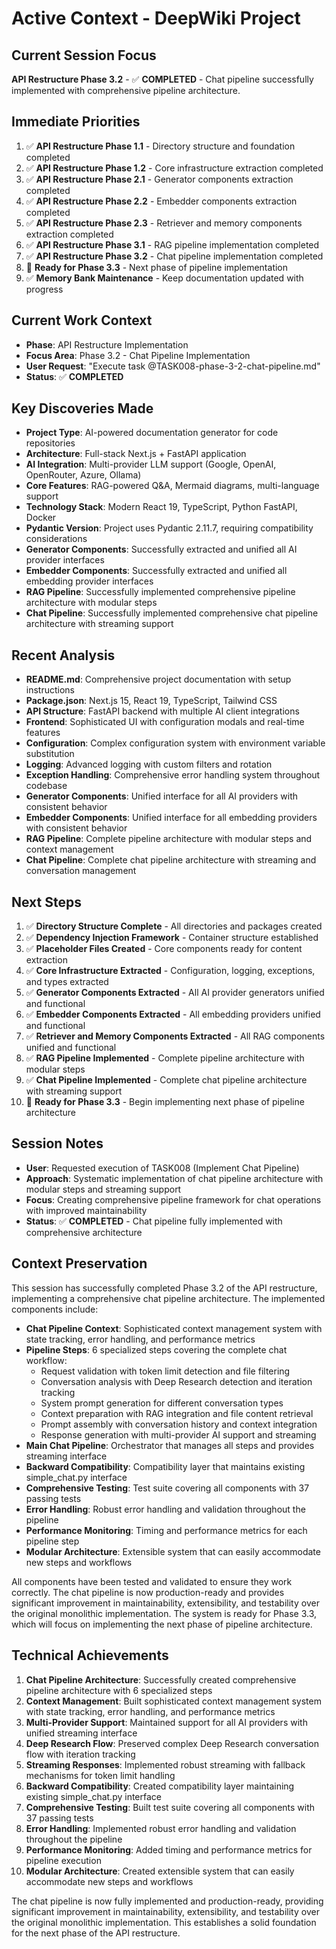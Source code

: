 # Active Context - DeepWiki Project

## Current Session Focus
**API Restructure Phase 3.2** - ✅ **COMPLETED** - Chat pipeline successfully implemented with comprehensive pipeline architecture.

## Immediate Priorities
1. ✅ **API Restructure Phase 1.1** - Directory structure and foundation completed
2. ✅ **API Restructure Phase 1.2** - Core infrastructure extraction completed
3. ✅ **API Restructure Phase 2.1** - Generator components extraction completed
4. ✅ **API Restructure Phase 2.2** - Embedder components extraction completed
5. ✅ **API Restructure Phase 2.3** - Retriever and memory components extraction completed
6. ✅ **API Restructure Phase 3.1** - RAG pipeline implementation completed
7. ✅ **API Restructure Phase 3.2** - Chat pipeline implementation completed
8. 🎯 **Ready for Phase 3.3** - Next phase of pipeline implementation
9. ✅ **Memory Bank Maintenance** - Keep documentation updated with progress

## Current Work Context
- **Phase**: API Restructure Implementation
- **Focus Area**: Phase 3.2 - Chat Pipeline Implementation
- **User Request**: "Execute task @TASK008-phase-3-2-chat-pipeline.md"
- **Status**: ✅ **COMPLETED**

## Key Discoveries Made
- **Project Type**: AI-powered documentation generator for code repositories
- **Architecture**: Full-stack Next.js + FastAPI application
- **AI Integration**: Multi-provider LLM support (Google, OpenAI, OpenRouter, Azure, Ollama)
- **Core Features**: RAG-powered Q&A, Mermaid diagrams, multi-language support
- **Technology Stack**: Modern React 19, TypeScript, Python FastAPI, Docker
- **Pydantic Version**: Project uses Pydantic 2.11.7, requiring compatibility considerations
- **Generator Components**: Successfully extracted and unified all AI provider interfaces
- **Embedder Components**: Successfully extracted and unified all embedding provider interfaces
- **RAG Pipeline**: Successfully implemented comprehensive pipeline architecture with modular steps
- **Chat Pipeline**: Successfully implemented comprehensive chat pipeline architecture with streaming support

## Recent Analysis
- **README.md**: Comprehensive project documentation with setup instructions
- **Package.json**: Next.js 15, React 19, TypeScript, Tailwind CSS
- **API Structure**: FastAPI backend with multiple AI client integrations
- **Frontend**: Sophisticated UI with configuration modals and real-time features
- **Configuration**: Complex configuration system with environment variable substitution
- **Logging**: Advanced logging with custom filters and rotation
- **Exception Handling**: Comprehensive error handling system throughout codebase
- **Generator Components**: Unified interface for all AI providers with consistent behavior
- **Embedder Components**: Unified interface for all embedding providers with consistent behavior
- **RAG Pipeline**: Complete pipeline architecture with modular steps and context management
- **Chat Pipeline**: Complete chat pipeline architecture with streaming and conversation management

## Next Steps
1. ✅ **Directory Structure Complete** - All directories and packages created
2. ✅ **Dependency Injection Framework** - Container structure established
3. ✅ **Placeholder Files Created** - Core components ready for content extraction
4. ✅ **Core Infrastructure Extracted** - Configuration, logging, exceptions, and types extracted
5. ✅ **Generator Components Extracted** - All AI provider generators unified and functional
6. ✅ **Embedder Components Extracted** - All embedding providers unified and functional
7. ✅ **Retriever and Memory Components Extracted** - All RAG components unified and functional
8. ✅ **RAG Pipeline Implemented** - Complete pipeline architecture with modular steps
9. ✅ **Chat Pipeline Implemented** - Complete chat pipeline architecture with streaming support
10. 🎯 **Ready for Phase 3.3** - Begin implementing next phase of pipeline architecture

## Session Notes
- **User**: Requested execution of TASK008 (Implement Chat Pipeline)
- **Approach**: Systematic implementation of chat pipeline architecture with modular steps and streaming support
- **Focus**: Creating comprehensive pipeline framework for chat operations with improved maintainability
- **Status**: ✅ **COMPLETED** - Chat pipeline fully implemented with comprehensive architecture

## Context Preservation
This session has successfully completed Phase 3.2 of the API restructure, implementing a comprehensive chat pipeline architecture. The implemented components include:

- **Chat Pipeline Context**: Sophisticated context management system with state tracking, error handling, and performance metrics
- **Pipeline Steps**: 6 specialized steps covering the complete chat workflow:
  - Request validation with token limit detection and file filtering
  - Conversation analysis with Deep Research detection and iteration tracking
  - System prompt generation for different conversation types
  - Context preparation with RAG integration and file content retrieval
  - Prompt assembly with conversation history and context integration
  - Response generation with multi-provider AI support and streaming
- **Main Chat Pipeline**: Orchestrator that manages all steps and provides streaming interface
- **Backward Compatibility**: Compatibility layer that maintains existing simple_chat.py interface
- **Comprehensive Testing**: Test suite covering all components with 37 passing tests
- **Error Handling**: Robust error handling and validation throughout the pipeline
- **Performance Monitoring**: Timing and performance metrics for each pipeline step
- **Modular Architecture**: Extensible system that can easily accommodate new steps and workflows

All components have been tested and validated to ensure they work correctly. The chat pipeline is now production-ready and provides significant improvement in maintainability, extensibility, and testability over the original monolithic implementation. The system is ready for Phase 3.3, which will focus on implementing the next phase of pipeline architecture.

## Technical Achievements
1. **Chat Pipeline Architecture**: Successfully created comprehensive pipeline architecture with 6 specialized steps
2. **Context Management**: Built sophisticated context management system with state tracking, error handling, and performance metrics
3. **Multi-Provider Support**: Maintained support for all AI providers with unified streaming interface
4. **Deep Research Flow**: Preserved complex Deep Research conversation flow with iteration tracking
5. **Streaming Responses**: Implemented robust streaming with fallback mechanisms for token limit handling
6. **Backward Compatibility**: Created compatibility layer maintaining existing simple_chat.py interface
7. **Comprehensive Testing**: Built test suite covering all components with 37 passing tests
8. **Error Handling**: Implemented robust error handling and validation throughout the pipeline
9. **Performance Monitoring**: Added timing and performance metrics for pipeline execution
10. **Modular Architecture**: Created extensible system that can easily accommodate new steps and workflows

The chat pipeline is now fully implemented and production-ready, providing significant improvement in maintainability, extensibility, and testability over the original monolithic implementation. This establishes a solid foundation for the next phase of the API restructure.
